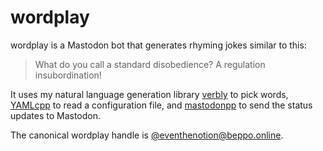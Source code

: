 # wordplay
wordplay is a Mastodon bot that generates rhyming jokes similar to this:

> What do you call a standard disobedience?
> A regulation insubordination!

It uses my natural language generation library [verbly](https://github.com/hatkirby/verbly) to pick words, [YAMLcpp](https://github.com/jbeder/yaml-cpp) to read a configuration file, and [mastodonpp](https://schlomp.space/tastytea/mastodonpp) to send the status updates to Mastodon.

The canonical wordplay handle is [@eventhenotion@beppo.online](https://beppo.online/@eventhenotion).

